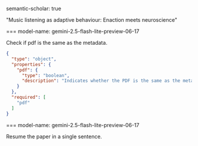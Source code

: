 semantic-scholar: true

"Music listening as adaptive behaviour: Enaction meets neuroscience"

===
model-name: gemini-2.5-flash-lite-preview-06-17

Check if pdf is the same as the metadata.

```json
{
  "type": "object",
  "properties": {
    "pdf": {
      "type": "boolean",
      "description": "Indicates whether the PDF is the same as the metadata"
    }
  },
  "required": [
    "pdf"
  ]
}
```

===
model-name: gemini-2.5-flash-lite-preview-06-17

Resume the paper in a single sentence.
